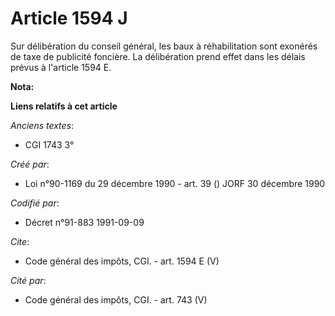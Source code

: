 # Article 1594 J

Sur délibération du conseil général, les baux à réhabilitation sont exonérés de taxe de publicité foncière. La délibération
prend effet dans les délais prévus à l'article 1594 E.

**Nota:**



**Liens relatifs à cet article**

_Anciens textes_:

  - CGI 1743 3°

_Créé par_:

  - Loi n°90-1169 du 29 décembre 1990 - art. 39 () JORF 30 décembre 1990

_Codifié par_:

  - Décret n°91-883 1991-09-09

_Cite_:

  - Code général des impôts, CGI. - art. 1594 E (V)

_Cité par_:

  - Code général des impôts, CGI. - art. 743 (V)
